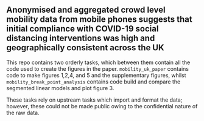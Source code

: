 ## Anonymised and aggregated crowd level mobility data from mobile phones suggests that initial compliance with COVID-19 social distancing interventions was high and geographically consistent across the UK

This repo contains two orderly tasks, which between them contain all the code used to create the figures in the paper. `mobility_uk_paper` contains code to make figures 1,2,4, and 5 and the supplementary figures, whilst `mobility_break_point_analysis` contains code build and compare the segmented linear models and plot figure 3. 
  
These tasks rely on upstream tasks which import and format the data; however, these could not be made public owing to the confidential nature of the raw data.  
